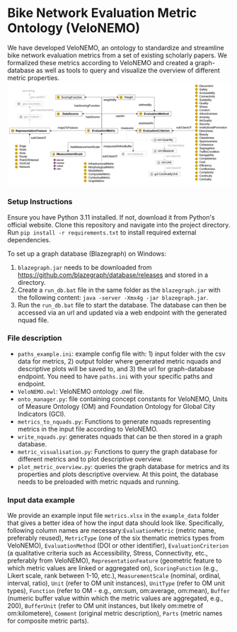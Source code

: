 # Bike Network Evaluation Metric Ontology (VeloNEMO)

We have developed VeloNEMO, an ontology to standardize and streamline bike network evaluation metrics from a set of existing scholarly papers. We formalized these metrics according to VeloNEMO and created a graph-database as well as tools to query and visualize the overview of different metric properties. 
![VeloNEMO.png](VeloNEMO.png)

### Setup Instructions

Ensure you have Python 3.11 installed. If not, download it from Python's official website. Clone this repository and navigate into the project directory.
Run `pip install -r requirements.txt` to install required external dependencies. 

To set up a graph database (Blazegraph) on Windows:
1. `blazegraph.jar` needs to be downloaded from https://github.com/blazegraph/database/releases and stored in a directory. 
2. Create a `run_db.bat` file in the same folder as the `blazegraph.jar` with the following content: `java -server -Xmx4g -jar blazegraph.jar`.
3. Run the `run_db.bat` file to start the database. The database can then be accessed via an url and updated via a web endpoint with the generated nquad file. 

### File description

* `paths_example.ini`: example config file with: 1) input folder with the csv data for metrics, 2) output folder where generated metric nquads and descriptive plots will be saved to, and 3) the url for graph-database endpoint. You need to have `paths.ini` with your specific paths and endpoint. 
* `VeloNEMO.owl`: VeloNEMO ontology .owl file.
* `onto_manager.py`: file containing concept constants for VeloNEMO, Units of Measure Ontology (OM) and Foundation Ontology for Global City Indicators (GCI).
* `metrics_to_nquads.py`: Functions to generate nquads representing metrics in the input file according to VeloNEMO.
* `write_nquads.py`: generates nquads that can be then stored in a graph database.
* `metric_visualisation.py`: Functions to query the graph database for different metrics and to plot descriptive overview. 
* `plot_metric_overview.py`: queries the graph database for metrics and its properties and plots descriptive overview. At this point, the database needs to be preloaded with metric nquads and running.

### Input data example

We provide an example input file `metrics.xlsx` in the `example_data` folder that gives a better idea of how the input data should look like. Specifically, following column names are necessary:`EvaluationMetric` (metric name, preferably reused), `MetricType` (one of the six thematic metrics types from VeloNEMO), `EvaluationMethod` (DOI or other identifier), `EvaluationCriterion` (a qualitative criteria such as Accessibility, Stress, Connectivity, etc., preferably from VeloNEMO), `RepresentationFeature` (geometric feature to which metric values are linked or aggregated on), `ScoringFunction` (e.g., Likert scale, rank between 1-10, etc.), `MeasurementScale` (nominal, ordinal, interval, ratio), `Unit` (refer to OM unit instances), `UnitType` (refer to OM unit types), `Function` (refer to OM - e.g., om:sum, om:average, om:mean), `Buffer` (numeric buffer value within which the metric values are aggregated, e.g., 200), `BufferUnit` (refer to OM unit instances, but likely om:metre of om:kilometere), `Comment` (original metric description), `Parts` (metric names for composite metric parts).
